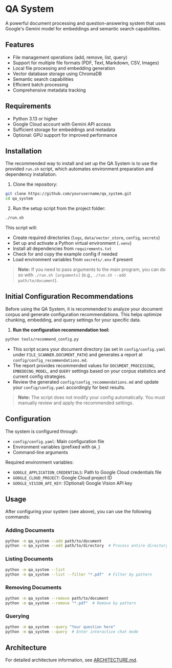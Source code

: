 # QA System

A powerful document processing and question-answering system that uses Google's Gemini model for embeddings and semantic search capabilities.

## Features

- File management operations (add, remove, list, query)
- Support for multiple file formats (PDF, Text, Markdown, CSV, Images)
- Local file processing and embedding generation
- Vector database storage using ChromaDB
- Semantic search capabilities
- Efficient batch processing
- Comprehensive metadata tracking

## Requirements

- Python 3.13 or higher
- Google Cloud account with Gemini API access
- Sufficient storage for embeddings and metadata
- Optional: GPU support for improved performance

## Installation

The recommended way to install and set up the QA System is to use the provided `run.sh` script, which automates environment preparation and dependency installation.

1. Clone the repository:
```bash
git clone https://github.com/yourusername/qa_system.git
cd qa_system
```

2. Run the setup script from the project folder:
```bash
./run.sh
```

This script will:
- Create required directories (`logs`, `data/vector_store`, `config`, `secrets`)
- Set up and activate a Python virtual environment (`.venv`)
- Install all dependencies from `requirements.txt`
- Check for and copy the example config if needed
- Load environment variables from `secrets/.env` if present

> **Note:** If you need to pass arguments to the main program, you can do so with `./run.sh [arguments]` (e.g., `./run.sh --add path/to/document`).

## Initial Configuration Recommendations

Before using the QA System, it is recommended to analyze your document corpus and generate configuration recommendations. This helps optimize chunking, embedding, and query settings for your specific data.

1. **Run the configuration recommendation tool:**

```bash
python tools/recommend_config.py
```

- This script scans your document directory (as set in `config/config.yaml` under `FILE_SCANNER.DOCUMENT_PATH`) and generates a report at `config/config_recommendations.md`.
- The report provides recommended values for `DOCUMENT_PROCESSING`, `EMBEDDING_MODEL`, and `QUERY` settings based on your corpus statistics and current config strategies.
- Review the generated `config/config_recommendations.md` and update your `config/config.yaml` accordingly for best results.

> **Note:** The script does not modify your config automatically. You must manually review and apply the recommended settings.

## Configuration

The system is configured through:
- `config/config.yaml`: Main configuration file
- Environment variables (prefixed with `QA_`)
- Command-line arguments

Required environment variables:
- `GOOGLE_APPLICATION_CREDENTIALS`: Path to Google Cloud credentials file
- `GOOGLE_CLOUD_PROJECT`: Google Cloud project ID
- `GOOGLE_VISION_API_KEY`: (Optional) Google Vision API key

## Usage

After configuring your system (see above), you can use the following commands:

### Adding Documents

```bash
python -m qa_system --add path/to/document
python -m qa_system --add path/to/directory  # Process entire directory
```

### Listing Documents

```bash
python -m qa_system --list
python -m qa_system --list --filter "*.pdf"  # Filter by pattern
```

### Removing Documents

```bash
python -m qa_system --remove path/to/document
python -m qa_system --remove "*.pdf"  # Remove by pattern
```

### Querying

```bash
python -m qa_system --query "Your question here"
python -m qa_system --query  # Enter interactive chat mode
```

## Architecture

For detailed architecture information, see [ARCHITECTURE.md](ARCHITECTURE.md).
